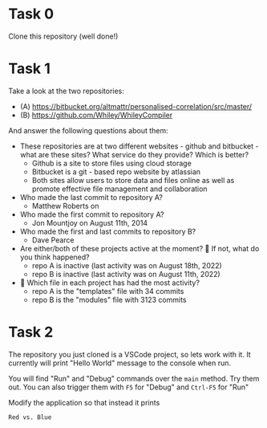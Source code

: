 # Task 0

Clone this repository (well done!)

# Task 1

Take a look at the two repositories:

  * (A) https://bitbucket.org/altmattr/personalised-correlation/src/master/
  * (B) https://github.com/Whiley/WhileyCompiler

And answer the following questions about them:

  * These repositories are at two different websites - github and bitbucket - what are these sites?  What service do they provide? Which is better?
    - Github is a site to store files using cloud storage
    - Bitbucket is a git - based repo website by atlassian
    - Both sites allow users to store data and files online as well as promote effective file management and collaboration
  * Who made the last commit to repository A?
    - Matthew Roberts on
  * Who made the first commit to repository A?
    - Jon Mountjoy on August 11th, 2014
  * Who made the first and last commits to repository B?
    - Dave Pearce
  * Are either/both of these projects active at the moment? 🤔 If not, what do you think happened?
    - repo A is inactive (last activity was on August 18th, 2022)
    - repo B is inactive (last activity was on August 11th, 2022)
  * 🤔 Which file in each project has had the most activity?
    - repo A is the "templates" file with 34 commits
    - repo B is the "modules" file with 3123 commits

# Task 2

The repository you just cloned is a VSCode project, so lets work with it.  It currently will print "Hello World" message to the console when run.

You will find "Run" and "Debug" commands over the `main` method.  Try them out.  You can also trigger them with `F5` for "Debug" and `Ctrl-F5` for "Run"

Modify the application so that instead it prints

~~~~~
Red vs. Blue
~~~~~

